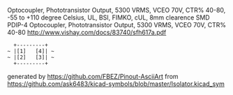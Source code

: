 Optocoupler, Phototransistor Output, 5300 VRMS, VCEO 70V, CTR% 40-80, -55 to +110 degree Celsius, UL, BSI, FIMKO, cUL, 8mm clearence SMD PDIP-4
Optocoupler, Phototransistor Output, 5300 VRMS, VCEO 70V, CTR% 40-80
http://www.vishay.com/docs/83740/sfh617a.pdf


	  +---------+
	~ |[1]   [4]| ~
	~ |[2]   [3]| ~
	  +---------+


generated by https://github.com/FBEZ/Pinout-AsciiArt from https://github.com/ask6483/kicad-symbols/blob/master/Isolator.kicad_sym